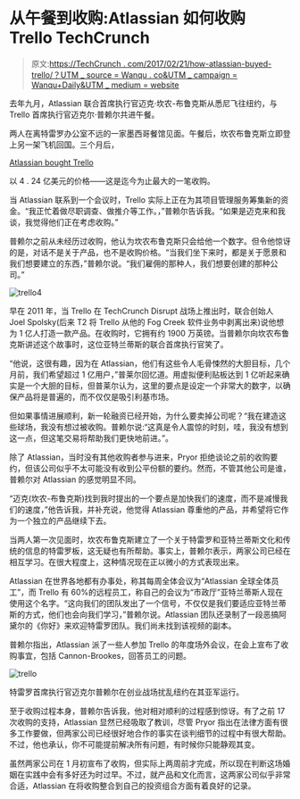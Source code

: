 # 从午餐到收购:Atlassian 如何收购 Trello TechCrunch

> 原文:[https://TechCrunch . com/2017/02/21/how-atlassian-buyed-trello/？UTM _ source = Wanqu . co&UTM _ campaign = Wanqu+Daily&UTM _ medium = website](https://techcrunch.com/2017/02/21/how-atlassian-bought-trello/?utm_source=wanqu.co&utm_campaign=Wanqu+Daily&utm_medium=website)

去年九月，Atlassian 联合首席执行官迈克·坎农-布鲁克斯从悉尼飞往纽约，与 Trello 首席执行官迈克尔·普赖尔共进午餐。

两人在离特雷罗办公室不远的一家墨西哥餐馆见面。午餐后，坎农布鲁克斯立即登上另一架飞机回国。三个月后，

[Atlassian bought Trello](https://beta.techcrunch.com/2017/01/09/atlassian-acquires-trello/)

以 4 . 24 亿美元的价格——这是迄今为止最大的一笔收购。

当 Atlassian 联系到一个会议时，Trello 实际上正在为其项目管理服务筹集新的资金。“我正忙着做尽职调查、做推介等工作。，”普赖尔告诉我。“如果是迈克来和我谈，我觉得他们正在考虑收购。”

普赖尔之前从未经历过收购，他认为坎农布鲁克斯只会给他一个数字。但令他惊讶的是，对话不是关于产品，也不是收购价格。“当我们坐下来时，都是关于愿景和我们想要建立的东西，”普赖尔说。“我们雇佣的那种人，我们想要创建的那种公司。”

![trello4](../Images/de28ba96641ae3e57d87677925963ae9.png)

早在 2011 年，当 Trello 在 TechCrunch Disrupt 战场上推出时，联合创始人 Joel Spolsky(后来 T2 将 Trello 从他的 Fog Creek 软件业务中剥离出来)说他想为 1 亿人打造一款产品。在收购时，它拥有约 1900 万英镑。当普赖尔向坎农布鲁克斯讲述这个故事时，这位亚特兰蒂斯的联合首席执行官笑了。

“他说，这很有趣，因为在 Atlassian，他们有这些令人毛骨悚然的大胆目标，几个月前，我们希望超过 1 亿用户，”普莱尔回忆道。用虚拟便利贴板达到 1 亿听起来确实是一个大胆的目标，但普莱尔认为，这里的要点是设定一个非常大的数字，以确保产品将是普遍的，而不仅仅是吸引利基市场。

但如果事情进展顺利，新一轮融资已经开始，为什么要卖掉公司呢？“我在建造这些球场，我没有想过被收购。普赖尔说:“这真是令人震惊的时刻，哇，我没有想到这一点，但这笔交易将帮助我们更快地前进。”。

除了 Atlassian，当时没有其他收购者参与进来，Pryor 拒绝谈论之前的收购要约，但该公司似乎不太可能没有收到公平份额的要约。然而，不管其他公司是谁，普赖尔对 Atlassian 的感觉明显不同。

“迈克(坎农-布鲁克斯)找到我时提出的一个要点是加快我们的速度，而不是减慢我们的速度，”他告诉我，并补充说，他觉得 Atlassian 尊重他的产品，并希望将它作为一个独立的产品继续下去。

当两人第一次见面时，坎农布鲁克斯建立了一个关于特雷罗和亚特兰蒂斯文化和传统的信息的特雷罗板，这无疑也有所帮助。事实上，普赖尔表示，两家公司已经在相互学习。在很大程度上，这种情况现在正以微小的方式表现出来。

Atlassian 在世界各地都有办事处，称其每周全体会议为“Atlassian 全球全体员工”，而 Trello 有 60%的远程员工，称自己的会议为“市政厅”亚特兰蒂斯人现在使用这个名字。“这向我们的团队发出了一个信号，不仅仅是我们要适应亚特兰蒂斯的方式，他们也会向我们学习，”普赖尔说。Atlassian 团队还录制了一段恶搞阿黛尔的《你好》来欢迎特雷罗团队。我们尚未找到该视频的副本。

普赖尔指出，Atlassian 派了一些人参加 Trello 的年度场外会议，在会上宣布了收购事宜，包括 Cannon-Brookes，回答员工的问题。

![trello](../Images/576a35b8cd95a50753448151ccea0d1e.png)

特雷罗首席执行官迈克尔普赖尔在创业战场扰乱纽约在其亚军运行。

至于收购过程本身，普赖尔告诉我，他对相对顺利的过程感到惊讶。有了之前 17 次收购的支持，Atlassian 显然已经吸取了教训，尽管 Pryor 指出在法律方面有很多工作要做，但两家公司已经很好地合作的事实在谈判细节的过程中有很大帮助。不过，他也承认，你不可能提前解决所有问题，有时候你只能静观其变。

虽然两家公司在 1 月初宣布了收购，但实际上两周前才完成，所以现在判断这场婚姻在实践中会有多好还为时过早。不过，就产品和文化而言，这两家公司似乎非常合适，Atlassian 在将收购整合到自己的投资组合方面有着良好的记录。